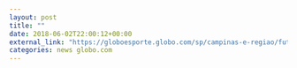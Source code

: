 ```yaml
---
layout: post
title: ""
date: 2018-06-02T22:00:12+00:00
external_link: "https://globoesporte.globo.com/sp/campinas-e-regiao/futebol/brasileirao-serie-b/jogo/02-06-2018/ponte-preta-oeste.ghtml"
categories: news globo.com
---
```

